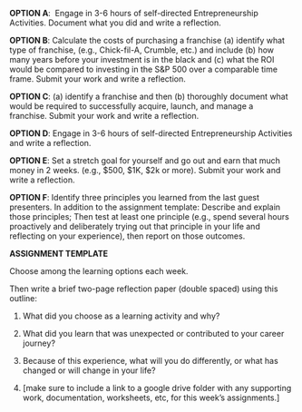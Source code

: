 **OPTION A**:  Engage in 3-6 hours of self-directed Entrepreneurship Activities. Document what you did and write a reflection.

**OPTION B**: Calculate the costs of purchasing a franchise (a) identify what type of franchise, (e.g., Chick-fil-A, Crumble, etc.) and include (b) how many years before your investment is in the black and (c) what the ROI would be compared to investing in the S&P 500 over a comparable time frame. Submit your work and write a reflection.

**OPTION C**: (a) identify a franchise and then (b) thoroughly document what would be required to successfully acquire, launch, and manage a franchise. Submit your work and write a reflection.

**OPTION D**: Engage in 3-6 hours of self-directed Entrepreneurship Activities and write a reflection.

**OPTION E**: Set a stretch goal for yourself and go out and earn that much money in 2 weeks. (e.g., $500, $1K, $2k or more). Submit your work and write a reflection.

**OPTION F**: Identify three principles you learned from the last guest presenters. In addition to the assignment template: Describe and explain those principles; Then test at least one principle (e.g., spend several hours proactively and deliberately trying out that principle in your life and reflecting on your experience), then report on those outcomes.

**ASSIGNMENT TEMPLATE**

Choose among the learning options each week.

Then write a brief two-page reflection paper (double spaced) using this outline:

1. What did you choose as a learning activity and why?
    
2. What did you learn that was unexpected or contributed to your career journey?
    
3. Because of this experience, what will you do differently, or what has changed or will change in your life?
    
4. [make sure to include a link to a google drive folder with any supporting work, documentation, worksheets, etc, for this week’s assignments.]